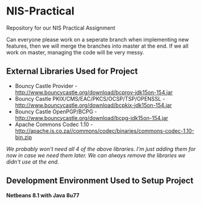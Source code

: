 # NIS-Practical
Repository for our NIS Practical Assignment

Can everyone please work on a seperate branch when implementing new features, then we will merge the branches into master at the end. If we all work on master, managing the code will be very messy.

## External Libraries Used for Project
* Bouncy Castle Provider - http://www.bouncycastle.org/download/bcprov-jdk15on-154.jar
* Bouncy Castle PKIX/CMS/EAC/PKCS/OCSP/TSP/OPENSSL - http://www.bouncycastle.org/download/bcpkix-jdk15on-154.jar
* Bouncy Castle OpenPGP/BCPG - http://www.bouncycastle.org/download/bcpg-jdk15on-154.jar
* Apache Commons Codec 1.10 - http://apache.is.co.za//commons/codec/binaries/commons-codec-1.10-bin.zip

*We probably won't need all 4 of the above libraries. I'm just adding them for now in case we need them later. We can always remove the libraries we didn't use at the end.*

## Development Environment Used to Setup Project
**Netbeans 8.1 with Java 8u77**
